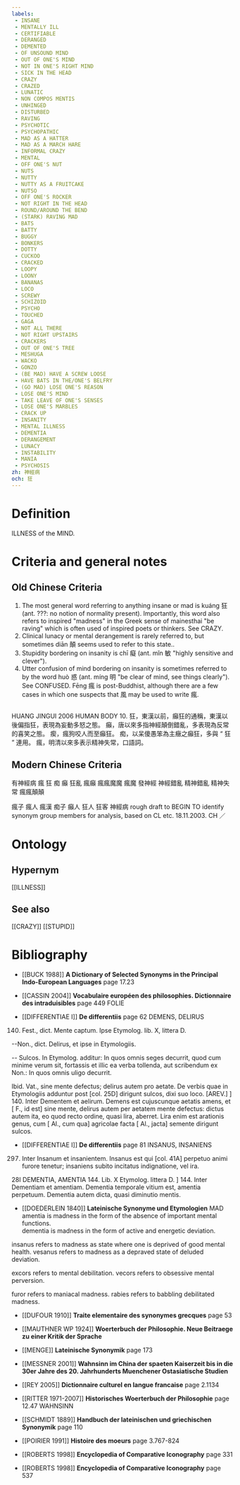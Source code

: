 ```yaml
---
labels: 
 - INSANE
 - MENTALLY ILL
 - CERTIFIABLE
 - DERANGED
 - DEMENTED
 - OF UNSOUND MIND
 - OUT OF ONE'S MIND
 - NOT IN ONE'S RIGHT MIND
 - SICK IN THE HEAD
 - CRAZY
 - CRAZED
 - LUNATIC
 - NON COMPOS MENTIS
 - UNHINGED
 - DISTURBED
 - RAVING
 - PSYCHOTIC
 - PSYCHOPATHIC
 - MAD AS A HATTER
 - MAD AS A MARCH HARE
 - INFORMAL CRAZY
 - MENTAL
 - OFF ONE'S NUT
 - NUTS
 - NUTTY
 - NUTTY AS A FRUITCAKE
 - NUTSO
 - OFF ONE'S ROCKER
 - NOT RIGHT IN THE HEAD
 - ROUND/AROUND THE BEND
 - (STARK) RAVING MAD
 - BATS
 - BATTY
 - BUGGY
 - BONKERS
 - DOTTY
 - CUCKOO
 - CRACKED
 - LOOPY
 - LOONY
 - BANANAS
 - LOCO
 - SCREWY
 - SCHIZOID
 - PSYCHO
 - TOUCHED
 - GAGA
 - NOT ALL THERE
 - NOT RIGHT UPSTAIRS
 - CRACKERS
 - OUT OF ONE'S TREE
 - MESHUGA
 - WACKO
 - GONZO
 - (BE MAD) HAVE A SCREW LOOSE
 - HAVE BATS IN THE/ONE'S BELFRY
 - (GO MAD) LOSE ONE'S REASON
 - LOSE ONE'S MIND
 - TAKE LEAVE OF ONE'S SENSES
 - LOSE ONE'S MARBLES
 - CRACK UP
 - INSANITY
 - MENTAL ILLNESS
 - DEMENTIA
 - DERANGEMENT
 - LUNACY
 - INSTABILITY
 - MANIA
 - PSYCHOSIS
zh: 神經病
och: 狂
---
```


# Definition
ILLNESS of the MIND.
# Criteria and general notes
## Old Chinese Criteria
1. The most general word referring to anything insane or mad is kuáng 狂 (ant. ???: no notion of normality present). Importantly, this word also refers to inspired "madness" in the Greek sense of mainesthai "be raving" which is often used of inspired poets or thinkers. See CRAZY.
2. Clinical lunacy or mental derangement is rarely referred to, but sometimes diān 顛 seems used to refer to this state..
3. Stupidity bordering on insanity is chī 癡 (ant. mǐn 敏 "highly sensitive and clever").
4. Utter confusion of mind bordering on insanity is sometimes referred to by the word huò 惑 (ant. míng 明 "be clear of mind, see things clearly"). See CONFUSED.
Fēng 瘋 is post-Buddhist, although there are a few cases in which one suspects that 風 may be used to write 瘋.
## 
HUANG JINGUI 2006
HUMAN BODY 10.
狂，東漢以前，癲狂的通稱，東漢以後偏指狂，表現為妄動多怒之態。
癲，唐以來多指神經顛倒錯亂，多表現為反常的喜笑之態。
瘈，瘋狗咬人而至癲狂。
痴，以呆傻愚笨為主癥之癲狂，多與 “ 狂 ” 連用。
瘋，明清以來多表示精神失常，口語詞。
## Modern Chinese Criteria
有神經病
瘋
狂
痴
癲
狂亂
瘋癲
瘋瘋魔魔
瘋魔
發神經
神經錯亂
精神錯亂
精神失常
瘋瘋顛顛

瘋子
瘋人
瘋漢
痴子
癲人
狂人
狂客
神經病
rough draft to BEGIN TO identify synonym group members for analysis, based on CL etc. 18.11.2003. CH ／
# Ontology

## Hypernym
[[ILLNESS]]
## See also
[[CRAZY]]
[[STUPID]]
# Bibliography
- [[BUCK 1988]]
**A Dictionary of Selected Synonyms in the Principal Indo-European Languages** page 17.23

- [[CASSIN 2004]]
**Vocabulaire européen des philosophies. Dictionnaire des intraduisibles** page 449
FOLIE
- [[DIFFERENTIAE I]]
**De differentiis** page 62
DEMENS, DELIRUS
140. Fest., dict. Mente captum. Ipse Etymolog. lib. X, littera D.

--Non., dict. Delirus, et ipse in Etymologiis.

-- Sulcos. In Etymolog. additur: In quos omnis seges decurrit, quod cum minime verum sit, fortassis et illic ea verba tollenda, aut scribendum ex Non.: In quos omnis uligo decurrit.

Ibid. Vat., sine mente defectus; delirus autem pro aetate. De verbis quae in Etymologiis adduntur post [col. 25D] dirigunt sulcos, dixi suo loco. [AREV.]
]
140. Inter Dementem et aelirum. Demens est cujuscunque aetatis amens, et [ F., id est] sine mente, delirus autem per aetatem mente defectus: dictus autem ita, eo quod recto ordine, quasi lira, aberret. Lira enim est arationis genus, cum [ Al., cum qua] agricolae facta [ Al., jacta] semente dirigunt sulcos.
- [[DIFFERENTIAE I]]
**De differentiis** page 81
INSANUS, INSANIENS
297. Inter Insanum et insanientem. Insanus est qui [col. 41A] perpetuo animi furore tenetur; insaniens subito incitatus indignatione, vel ira.

28I
DEMENTIA, AMENTIA
144. Lib. X Etymolog. littera D.
]
144. Inter Dementiam et amentiam. Dementia temporale vitium est, amentia perpetuum. Dementia autem dicta, quasi diminutio mentis.
- [[DOEDERLEIN 1840]]
**Lateinische Synonyme und Etymologien** 
MAD
amentia is madness in the form of the absence of important mental functions.\
dementia is madness in the form of active and energetic deviation.

insanus refers to madness as state where one is deprived of good mental health.
vesanus refers to madness as a depraved state of deluded deviation.

excors refers to mental debilitation.
vecors refers to obsessive mental perversion.

furor refers to maniacal madness.
rabies refers to babbling debilitated madness.
- [[DUFOUR 1910]]
**Traite elementaire des synonymes grecques** page 53

- [[MAUTHNER WP 1924]]
**Woerterbuch der Philosophie. Neue Beitraege zu einer Kritik der Sprache** 

- [[MENGE]]
**Lateinische Synonymik** page 173

- [[MESSNER 2001]]
**Wahnsinn im China der spaeten Kaiserzeit bis in die 30er Jahre des 20. Jahrhunderts Muenchener Ostasiatische Studien** 

- [[REY 2005]]
**Dictionnaire culturel en langue francaise** page 2.1134

- [[RITTER 1971-2007]]
**Historisches Woerterbuch der Philosophie** page 12.47
WAHNSINN
- [[SCHMIDT 1889]]
**Handbuch der lateinischen und griechischen Synonymik** page 110

- [[POIRIER 1991]]
**Histoire des moeurs** page 3.767-824

- [[ROBERTS 1998]]
**Encyclopedia of Comparative Iconography** page 331

- [[ROBERTS 1998]]
**Encyclopedia of Comparative Iconography** page 537
